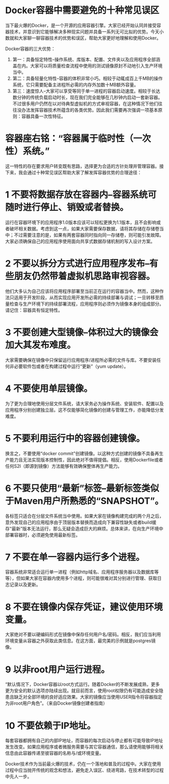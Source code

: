 Docker容器中需要避免的十种常见误区
===============================

当下最火爆的Docker，是一个开源的应用容器引擎。大家已经开始认同并接受容器技术，并意识到它能够解决多种现实问题并具备一系列无可比拟的优势。今天小数就和大家聊一聊容器技术的优势和误区，帮助大家更好地理解和使用Docker。

Docker容器的三大优势：

1. 第一：具备恒定特性–操作系统、库版本、配置、文件夹以及应用程序全部涵盖在内。大家可以将质量检查流程中使用的测试镜像原封不动地引入生产环境当中。
2. 第二：具备轻量化特性–容器的体积非常小巧。相较于动辄成百上千MB的操作系统，它只需要配备主进程所必需的内存外加数十MB额外容量。
3. 第三：速度惊人–大家可以享受等同于单一进程的容器启动速度。相较于长达数分钟的传统负载启动时长，现在我们完全能够在几秒钟内启动一套新容器。
不过很多用户仍然在以对待典型虚拟机的方式审视容器，在这种情况下他们往往没办法发挥容器技术所蕴含的各类优势。因此我们需要再次强调一项基本原则：容器具备一次性特征。


容器座右铭：“容器属于临时性（一次性）系统。”
========================================


这一特性的存在要求用户转变既有思路，选择更为合适的方针处理并管理容器。接下来，我会通过十种常见误区帮助大家了解发挥容器优势的合理途径：

# 1 不要将数据存放在容器内–容器系统可随时进行停止、销毁或者替换。
运行在容器环境下的应用程序1.0版本应该可以轻松更换为1.1版本，且不会影响或者破坏相关数据。考虑到这一点，如果大家需要保存数据，请将其存储在存储卷当中；不过需要注意的是，如果有两套容器同时指向同一存储卷，则可能引发故障。大家必须确保自己的应用程序使用面向共享式数据存储机制的写入设计方案。

# 2 不要以拆分方式进行应用程序发布–有些朋友仍然带着虚拟机思路审视容器。
他们大多认为自己应该将应用程序部署至当前正在运行的容器当中。然而，这种作法只适用于开发阶段，从而实现应用开发所必需的持续部署与调试；一旦转移至质量检查与生产环境下的持续部署流程，应用程序则必须作为镜像本身的组成部分。请记住：容器具有恒定特性。

# 3 不要创建大型镜像–体积过大的镜像会加大其发布难度。
大家需要确保在镜像中只保留运行应用程序/进程所必需的文件与库。不要安装任何非必要软件包或者在构建过程中运行“更新”（yum update）。

# 4 不要使用单层镜像。
为了更为合理地使用分层文件系统，请大家务必为操作系统、安装软件、配置以及应用程序分别创建独立层。这不仅能够简化镜像的创建与管理工作，亦能降低分发难度。

# 5 不要利用运行中的容器创建镜像。
换言之，不要使用“docker commit”创建镜像。以这种方式创建的镜像不具备再生产能力且无法实现版本控制性，因此绝对不值得提倡。相反，使用Dockerfile或者任何S2I（即源到镜像）方法能够有效确保整体再生产能力。

# 6 不要只使用“最新”标签–最新标签类似于Maven用户所熟悉的“SNAPSHOT”。
各标签只适合在分层文件系统当中使用。如果大家在镜像构建完成的两个月之后，意外发现自己的应用程序由于顶层版本替换而造成向下兼容性缺失或者build缓存“最新”版本无法运行，那么无疑会造成巨大的麻烦。总体来讲，在向生产环境中部署容器时，必须避免使用最新标签。

# 7 不要在单一容器内运行多个进程。
容器系统非常适合运行单一进程（例如http域名、应用程序服务器以及数据库等等），但如果大家在容器内使用多个进程，则可能很难对其分别进行管理、获取日志记录以及更新。

# 8 不要在镜像内保存凭证，建议使用环境变量。
大家绝对不要以硬编码形式在镜像中保存任何用户名/密码。相反，我们应当利用环境变量从容器之外获取此类信息。在这方面，最完美的示例就是postgres镜像。

# 9 以非root用户运行进程。
“默认情况下，Docker容器以root方式运行。随着Docker的不断发展成熟，更多更为安全的默认选项亦陆续出现。就目前而言，使用root权限仍有可能造成安全隐患且缺乏对全部环境的良好适应效果。大家的镜像应当使用USER指令将容器指定为非root用户角色”。（来自Docker镜像创建者指南）

# 10 不要依赖于IP地址。
每套容器都拥有自己的内部IP地址，而容器的每次启动与停止都有可能导致IP地址发生改变。如果应用程序或者微服务需要与其它容器通信，那么请使用能够将相关信息由此容器传递至彼容器的名称与/或环境变量。

Docker技术作为当前最火爆的技术，仍在一个落地和普及的过程中。大家在使用过程中应当抛开传统的观念和想法，避免走入误区、绕进弯路，在技术转型的过程中先人一步。